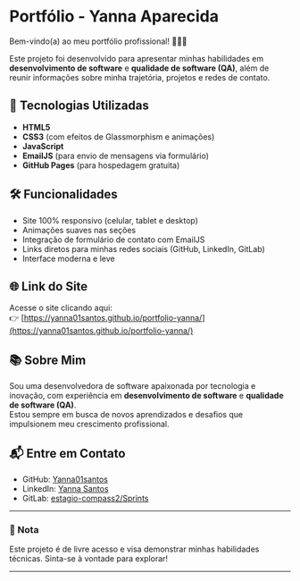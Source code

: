 # Portfólio - Yanna Aparecida

Bem-vindo(a) ao meu portfólio profissional! 👩‍💻✨

Este projeto foi desenvolvido para apresentar minhas habilidades em **desenvolvimento de software** e **qualidade de software (QA)**, além de reunir informações sobre minha trajetória, projetos e redes de contato.

## 🚀 Tecnologias Utilizadas

- **HTML5**
- **CSS3** (com efeitos de Glassmorphism e animações)
- **JavaScript**
- **EmailJS** (para envio de mensagens via formulário)
- **GitHub Pages** (para hospedagem gratuita)

## 🛠️ Funcionalidades

- Site 100% responsivo (celular, tablet e desktop)
- Animações suaves nas seções
- Integração de formulário de contato com EmailJS
- Links diretos para minhas redes sociais (GitHub, LinkedIn, GitLab)
- Interface moderna e leve

## 🌐 Link do Site

Acesse o site clicando aqui:  
👉 [https://yanna01santos.github.io/portfolio-yanna/](https://yanna01santos.github.io/portfolio-yanna/)

## 📚 Sobre Mim

Sou uma desenvolvedora de software apaixonada por tecnologia e inovação, com experiência em **desenvolvimento de software** e **qualidade de software (QA)**.  
Estou sempre em busca de novos aprendizados e desafios que impulsionem meu crescimento profissional.

## 📬 Entre em Contato

- GitHub: [Yanna01santos](https://github.com/Yanna01santos)
- LinkedIn: [Yanna Santos](https://www.linkedin.com/in/yanna-santos/)
- GitLab: [estagio-compass2/Sprints](https://gitlab.com/estagio-compass2/Sprints)

---

### 📌 Nota
Este projeto é de livre acesso e visa demonstrar minhas habilidades técnicas. Sinta-se à vontade para explorar!

---

